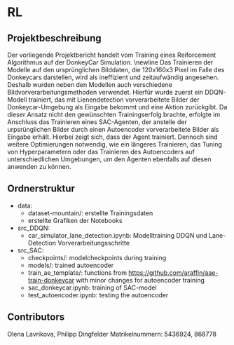 # RL

## Projektbeschreibung

Der vorliegende Projektbericht handelt vom Training eines Reiforcement Algorithmus auf der DonkeyCar Simulation. \newline
Das Trainieren der Modelle auf den ursprünglichen Bilddaten, die 120x160x3 Pixel im Falle des Donkeycars darstellen, wird als ineffizient und zeitaufwändig angesehen. Deshalb wurden neben den Modellen auch verschiedene Bildvorverarbeitungsmethoden verwendet.
Hierfür wurde zuerst ein DDQN-Modell trainiert, das mit Lienendetection vorverarbeitete Bilder der Donkeycar-Umgebung als Eingabe bekommt und eine Aktion zurückgibt. Da dieser Ansatz nicht den gewünschten Trainingserfolg brachte, erfolgte im Anschluss das Trainieren eines SAC-Agenten, der anstelle der urpsrünglichen Bilder durch einen Autoencoder vorverarbeitete Bilder als Eingabe erhält.
Hierbei zeigt sich, dass der Agent trainiert. Dennoch sind weitere Optimierungen notwendig, wie ein längeres Trainieren, das Tuning von Hyperparametern oder das Trainieren des Autoencoders auf unterschiedlichen Umgebungen, um den Agenten ebenfalls auf diesen anwenden zu können.

## Ordnerstruktur

- data:
  - dataset-mountain/: erstellte Trainingsdaten
  - erstellte Grafiken der Notebooks
- src_DDQN:
  - car_simulator_lane_detection.ipynb: Modelltraining DDQN und Lane-Detection Vorverarbeitungsschritte
- src_SAC:
  - checkpoints/: modelcheckpoints during training
  - models/: trained autoencoder
  - train_ae_template/: functions from https://github.com/araffin/aae-train-donkeycar with minor changes for autoencoder training
  - sac_donkeycar.ipynb: training of SAC-model
  - test_autoencoder.ipynb: testing the autoencoder

## Contributors

Olena Lavrikova, Philipp Dingfelder
Matrikelnummern: 5436924, 868778
